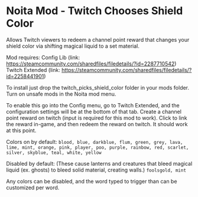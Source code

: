 # Noita Mod - Twitch Chooses Shield Color

Allows Twitch viewers to redeem a channel point reward that changes your shield color via shifting magical liquid to a set material.

Mod requires:
Config Lib (link: https://steamcommunity.com/sharedfiles/filedetails/?id=2287710542)
Twitch Extended (link: https://steamcommunity.com/sharedfiles/filedetails/?id=2258441901)

To install just drop the twitch_picks_shield_color folder in your mods folder. Turn on unsafe mods in the Noita mod menu. 

To enable this go into the Config menu, go to Twitch Extended, and the configuration settings will be at the bottom of that tab. 
Create a channel point reward on twitch (input is required for this mod to work). 
Click to link the reward in-game, and then redeem the reward on twitch. 
It should work at this point. 

Colors on by default:
`blood, blue, darkblue, flum, green, grey, lava, lime, mint, orange, pink, player, poo, purple, rainbow, red, scarlet, silver, skyblue, teal, white, yellow`

Disabled by default: (These cause lanterns and creatures that bleed magical liquid (ex. ghosts) to bleed solid material, creating walls.)
`foolsgold, mint`

Any colors can be disabled, and the word typed to trigger than can be customized per word. 
